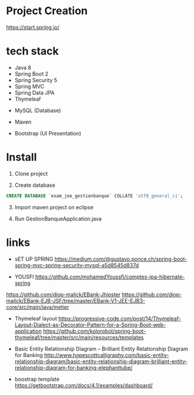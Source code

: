 

# Project Creation

https://start.spring.io/

# tech stack

* Java 8
* Spring Boot 2
* Spring Security 5
* Spring MVC
* Spring Data JPA
* Thymeleaf

- MySQL (Database)

- Maven

- Bootstrap (UI Presentation)


# Install

1. Clone project

2. Create database

```sql
CREATE DATABASE `exam_jee_gestionbanque` COLLATE 'utf8_general_ci';
```

3. Import maven project on eclipse

4. Run GestionBanqueApplication.java

# links

- sET UP SPRING 
https://medium.com/@gustavo.ponce.ch/spring-boot-spring-mvc-spring-security-mysql-a5d8545d837d

- YOUSFI
https://github.com/mohamedYoussfi/comptes-jpa-hibernate-spring

https://github.com/diop-malick/EBank-Jhipster
https://github.com/diop-malick/EBank-EJB-JSF/tree/master/EBank-V1-JEE-EJB3-core/src/main/java/metier

- Thymeleaf layout
https://progressive-code.com/post/14/Thymeleaf-Layout-Dialect-as-Decorator-Pattern-for-a-Spring-Boot-web-application
https://github.com/kolorobot/spring-boot-thymeleaf/tree/master/src/main/resources/templates

- Basic Entity Relationship Diagram – Brilliant Entity Relationship Diagram for Banking
http://www.hopescottcalligraphy.com/basic-entity-relationship-diagram/basic-entity-relationship-diagram-brilliant-entity-relationship-diagram-for-banking-elephanttube/

- boostrap template
https://getbootstrap.com/docs/4.1/examples/dashboard/

